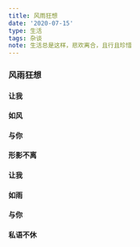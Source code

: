 ```yaml
---
title: 风雨狂想
date: '2020-07-15'
type: 生活
tags: 杂谈
note: 生活总是这样，悲欢离合，且行且珍惜
---
```

### 风雨狂想

#### 让我
#### 如风
#### 与你
#### 形影不离

#### 让我
#### 如雨
#### 与你
#### 私语不休



